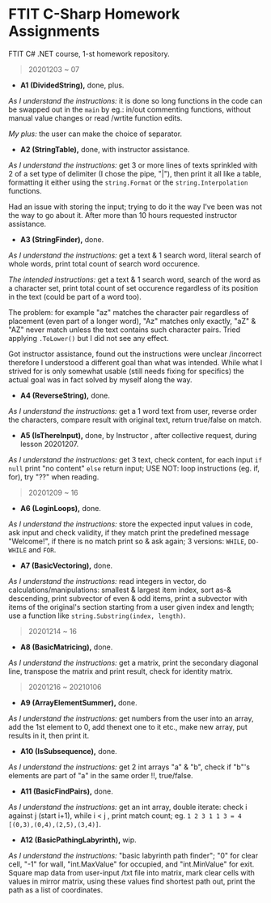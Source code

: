 # FTIT C-Sharp Homework Assignments
FTIT C# .NET course, 1-st homework repository.

> 20201203 ~ 07

* __A1 (DividedString),__ done, plus.

_As I understand the instructions:_ it is done so long functions in the code can be swapped out in the `main` by eg.: in/out commenting functions, without manual value changes or read /wrtite function edits.

_My plus:_ the user can make the choice of separator.

* __A2 (StringTable),__ done,  with instructor assistance.

_As I understand the instructions:_ get 3 or more lines of texts sprinkled with 2 of a set type of delimiter (I chose the pipe, "|"), then print it all like a table, formatting it either using the `string.Format` or the `string.Interpolation` functions.

Had an issue with storing the input; trying to do it the way I've been was not the way to go about it. After more than 10 hours requested instructor assistance.

* __A3 (StringFinder),__ done.

_As I understand the instructions:_ get a text & 1 search word, literal search of whole words, print total count of search word occurence.

_The intended instructions:_ get a text & 1 search word, search of the word as a character set, print total count of set occurence regardless of its position in the text (could be part of a word too).

The problem: for example "az" matches the character pair regardless of placement (even part of a longer word), "Az" matches only exactly, "aZ" & "AZ" never match unless the text contains such character pairs. Tried applying `.ToLower()` but I did not see any effect.

Got instructor assistance, found out the instructions were unclear /incorrect therefore I understood a different goal than what was intended. While what I strived for is only somewhat usable (still needs fixing for specifics) the actual goal was in fact solved by myself along the way.

* __A4 (ReverseString),__ done.

_As I understand the instructions:_ get a 1 word text from user, reverse order the characters, compare result with original text, return true/false on match.

* __A5 (IsThereInput),__ done,  by Instructor , after collective request, during lesson 20201207.

_As I understand the instructions:_ get 3 text, check content, for each input `if null` print "no content" `else` return input; USE NOT: loop instructions (eg. if, for), try "??" when reading.

> 20201209 ~ 16

* __A6 (LoginLoops),__ done.

_As I understand the instructions:_ store the expected input values in code, ask input and check validity, if they match print the predefined message "Welcome!", if there is no match print so & ask again; 3 versions: `WHILE`, `DO-WHILE` and `FOR`.

* __A7 (BasicVectoring),__ done.

_As I understand the instructions:_ read integers in vector, do calculations/manipulations: smallest & largest item index, sort as-& descending, print subvector of even & odd items, print a subvector with items of the original's section starting from a user given index and length; use a function like `string.Substring(index, length)`.

> 20201214 ~ 16

* __A8 (BasicMatricing),__ done.

_As I understand the instructions:_ get a matrix, print the secondary diagonal line, transpose the matrix and print result, check for identity matrix.

> 20201216 ~ 20210106

* __A9 (ArrayElementSummer),__ done.

_As I understand the instructions:_ get numbers from the user into an array, add the 1st element to 0, add thenext one to it etc., make new array, put results in it, then print it.

* __A10 (IsSubsequence),__ done.

_As I understand the instructions:_ get 2 int arrays "a" & "b", check if "b"'s elements are part of "a" in the same order !!, true/false.

* __A11 (BasicFindPairs),__ done.

_As I understand the instructions:_ get an int array, double iterate: check  i  against  j  (start i+1), while  i < j  , print match count; eg. `1 2 3 1 1 3 = 4 [(0,3),(0,4),(2,5),(3,4)]`.

* __A12 (BasicPathingLabyrinth),__ wip.

_As I understand the instructions:_ "basic labyrinth path finder"; "0" for clear cell, "-1" for wall, "int.MaxValue" for occupied, and "int.MinValue" for exit. Square map data from user-input /txt file into matrix, mark clear cells with values in mirror matrix, using these values find shortest path out, print the path as a list of coordinates.
